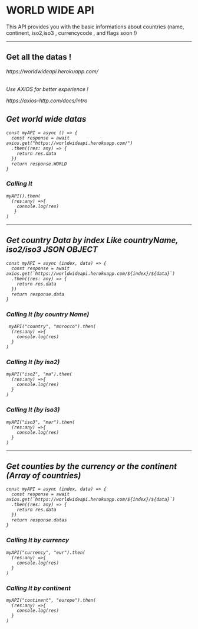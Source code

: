 <h1>WORLD WIDE API</h1>
  
<p>This API provides you with the basic informations about countries (name, continent, iso2,iso3 , currencycode , and flags soon !) </p>
  
  <hr/>
  
  <h2>Get all the datas ! </h2>
 
  <p>
  <address>https://worldwideapi.herokuapp.com/</addresss>
  <br/><br/>
  <p>Use AXIOS for better experience ! </p>
   https://axios-http.com/docs/intro
  <br/>
  <h2>Get world wide datas </h2>


```tsx
const myAPI = async () => {
  const response = await axios.get("https://worldwideapi.herokuapp.com/")
  .then((res: any) => {
    return res.data
  })
  return response.WORLD
}
  ```
  
  <h3>Calling It</h3>
  
```tsx
myAPI().then(
  (res:any) =>{
    console.log(res)
   }
)
```
 <hr/>
 
   <h2>Get country Data by index Like countryName, iso2/iso3  JSON OBJECT</h2>
  
```tsx
const myAPI = async (index, data) => {
  const response = await axios.get(`https://worldwideapi.herokuapp.com/${index}/${data}`)
  .then((res: any) => {
    return res.data
  })
  return response.data
}
```
  <h3>Calling It (by country Name)</h3>
  
```tsx
 myAPI("country", "morocco").then(
  (res:any) =>{
    console.log(res)
  }
)
```
  <h3>Calling It (by iso2)</h3>

```tsx
myAPI("iso2", "ma").then(
  (res:any) =>{
    console.log(res)
  }
)
```
  
  <h3>Calling It (by iso3)</h3>

```tsx
myAPI("iso3", "mar").then(
  (res:any) =>{
    console.log(res)
  }
)
```
  
  
 <hr/>
  
  <h2>Get counties by the currency or the continent (Array of countries)</h2>


```tsx
const myAPI = async (index, data) => {
  const response = await axios.get(`https://worldwideapi.herokuapp.com/${index}/${data}`)
  .then((res: any) => {
    return res.data
  })
  return response.datas
}
```

  <h3>Calling It by currency</h3>

```tsx
myAPI("currency", "eur").then(
  (res:any) =>{
    console.log(res)
  }
)
```
  <h3>Calling It by continent</h3>

```tsx
myAPI("continent", "europe").then(
  (res:any) =>{
    console.log(res)
  }
)
```
